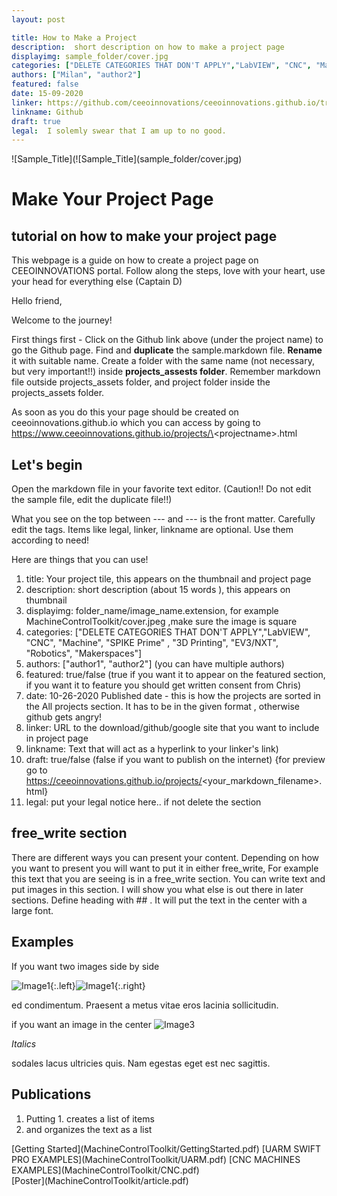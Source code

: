 ```yaml
---
layout: post

title: How to Make a Project
description:  short description on how to make a project page
displayimg: sample_folder/cover.jpg
categories: ["DELETE CATEGORIES THAT DON'T APPLY","LabVIEW", "CNC", "Machine"]
authors: ["Milan", "author2"]
featured: false
date: 15-09-2020
linker: https://github.com/ceeoinnovations/ceeoinnovations.github.io/tree/SeptemberTest/_projects
linkname: Github
draft: true
legal:  I solemly swear that I am up to no good.
---
```



<!--IMAGE_TEXT_OVERLAY creates a image with a text box over it--------------------->
<div class="image_text_overlay" markdown="1">
![Sample_Title](![Sample_Title](sample_folder/cover.jpg)


# Make Your Project Page
## tutorial on how to make your project page

This webpage is a guide on how to create a project page on  CEEOINNOVATIONS portal. Follow along the steps, love with your heart, use your head for everything else (Captain D)

</div>

<!--document creates a grid of documentss--------------------->
<div class="free_write" markdown="1">

Hello friend,

Welcome to the journey!

First things first - Click on the Github link above (under the project name) to go the Github page. Find and <b>duplicate</b> the sample.markdown file. <b>Rename</b> it with suitable name. Create a folder with the same name (not necessary, but very important!!) inside <b>projects_assests folder</b>. Remember markdown file outside projects_assets folder, and project folder inside the projects_assets folder.

As soon as you do this your page should be created on ceeoinnovations.github.io which you can access by going to https://www.ceeoinnovations.github.io/projects/\<projectname\>.html


## Let's begin

Open the markdown file in your favorite text editor. (Caution!! Do not edit the sample file, edit the duplicate file!!)

What you see on the top between --- and ---  is the front matter. Carefully edit the tags. Items like legal, linker, linkname are optional. Use them according to need!

Here are things that you can use!

1. title: Your project tile, this appears on the thumbnail and project page
2. description:  short description (about 15 words ), this appears on thumbnail
3. displayimg: folder_name/image_name.extension, for example MachineControlToolkit/cover.jpeg ,make sure the image is square
4. categories: ["DELETE CATEGORIES THAT DON'T APPLY","LabVIEW", "CNC", "Machine", "SPIKE Prime" , "3D Printing", "EV3/NXT", "Robotics", "Makerspaces"]
5. authors: ["author1", "author2"] (you can have multiple authors)
6. featured: true/false (true if you want it to appear on the featured section, if you want it to feature you should get written consent from Chris)
7. date: 10-26-2020 Published date - this is how the projects are sorted in the All projects section. It has to be in the given format  , otherwise github gets angry!
8. linker: URL to the download/github/google site that you want to include in project page
9. linkname: Text that will act as a hyperlink to your linker's link)
10. draft: true/false (false if you want to publish on the internet) {for preview go to https://ceeoinnovations.github.io/projects/<your_markdown_filename>.html}
11. legal:  put your legal notice here.. if not delete the section

## free_write section

There are different ways you can present your content. Depending on how you want to present you will want to put it in either free_write,  For example this text that you are seeing is in a free_write section. You can write text and put images in this section. I will show you what else is out there in later sections.
Define heading with \#\# . It will put the text in the center with a large font.

## Examples

If you want two images side by side

![Image1](sample_folder/Image1.jpg){:.left}![Image1](sample_folder/Image1.jpg){:.right}

ed condimentum. Praesent a metus vitae eros lacinia sollicitudin.

if you want an image in the center
![Image3](sample_folder/Image2.png)


*Italics*

sodales lacus ultricies quis. Nam egestas eget est nec sagittis.



## Publications

1. Putting 1. creates a list of items
2. and organizes the text as a list
</div>


<div class="document" markdown="1">
[Getting Started](MachineControlToolkit/GettingStarted.pdf)
[UARM SWIFT PRO EXAMPLES](MachineControlToolkit/UARM.pdf)
[CNC MACHINES EXAMPLES](MachineControlToolkit/CNC.pdf)
</div>

<div class="document" markdown="1">
[Poster](MachineControlToolkit/article.pdf)
</div>
